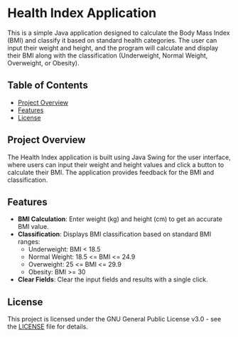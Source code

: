 # Health Index Application

This is a simple Java application designed to calculate the Body Mass Index (BMI) and classify it based on standard health categories. The user can input their weight and height, and the program will calculate and display their BMI along with the classification (Underweight, Normal Weight, Overweight, or Obesity).

## Table of Contents
- [Project Overview](#project-overview)
- [Features](#features)
- [License](#license)

## Project Overview

The Health Index application is built using Java Swing for the user interface, where users can input their weight and height values and click a button to calculate their BMI. The application provides feedback for the BMI and classification.

## Features

- **BMI Calculation**: Enter weight (kg) and height (cm) to get an accurate BMI value.
- **Classification**: Displays BMI classification based on standard BMI ranges:
    - Underweight: BMI < 18.5
    - Normal Weight: 18.5 <= BMI <= 24.9
    - Overweight: 25 <= BMI <= 29.9
    - Obesity: BMI >= 30
- **Clear Fields**: Clear the input fields and results with a single click.

## License

This project is licensed under the GNU General Public License v3.0 - see the [LICENSE](LICENSE) file for details.

